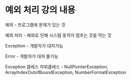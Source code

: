 # 예외 처리 강의 내용 

예외 - 프로그램에 문제가 있는 것 

예외 처리 - 예외로 인해 시스템 동작이 멈추는 것을 막는 것 

Exception - 개발자가 대처가능

Error - 개발자가 대처 불가능 

Exception 클래스 하위클래스 - NullPointerException, ArrayIndexOutofBoundException, NumberFormatException 